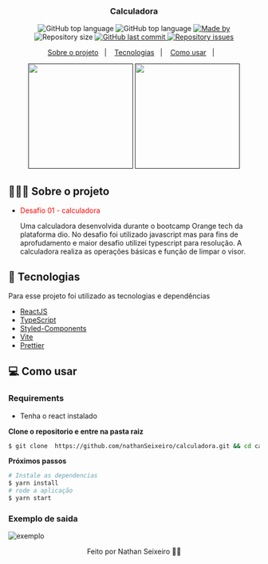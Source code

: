 <h3 align='center'> Calculadora </h3>

<p align="center">
  <img alt="GitHub top language" src="https://img.shields.io/github/languages/count/nathanSeixeiro/calculadora">
  <img alt="GitHub top language" src="https://img.shields.io/github/languages/top/nathanSeixeiro/calculadora">

  <a href="https://www.linkedin.com/in/nathan-seixeiro/">
    <img alt="Made by" src="https://img.shields.io/badge/made%20by-Nathan%20Seixeiro-gree">
  </a>
  
  <img alt="Repository size" src="https://img.shields.io/github/repo-size/nathanSeixeiro/calculadora">
  
  <a href="https://github.com/nathanSeixeiro/calculadora/commits/master">
    <img alt="GitHub last commit" src="https://img.shields.io/github/last-commit/nathanSeixeiro/calculadora">
  </a>
  
  <a href="https://github.com/nathanSeixeiro/calculadora/issues">
    <img alt="Repository issues" src="https://img.shields.io/github/issues/nathanSeixeiro/calculadora">
  </a>
</p>

<p align="center">
  <a href="#-about-the-project">Sobre o projeto</a>&nbsp;&nbsp;&nbsp;|&nbsp;&nbsp;&nbsp;
  <a href="#-technologies">Tecnologias</a>&nbsp;&nbsp;&nbsp;|&nbsp;&nbsp;&nbsp;
  <a href="#-getting-started">Como usar</a>&nbsp;&nbsp;&nbsp;|&nbsp;&nbsp;&nbsp; 
</p>

<p align="center" justify-content='space-between'>
  <a href="" target="_blank"><img width=210 height=210 src="https://cdn.jsdelivr.net/gh/devicons/devicon/icons/react/react-original-wordmark.svg" /></a>    
  <a href="" target="_blank"><img width=210 height=210 src="https://cdn.jsdelivr.net/gh/devicons/devicon/icons/typescript/typescript-original.svg" /></a>
</p>

## 👨🏻‍💻 Sobre o projeto

- <p style="color: red;">Desafio 01 - calculadora</p>
  Uma calculadora desenvolvida durante o bootcamp Orange tech da plataforma dio.
  No desafio foi utilizado javascript mas para fins de aprofudamento e maior desafio utilizei typescript para resolução.
  A calculadora realiza as operações básicas e função de limpar o visor.

## 🚀 Tecnologias

Para esse projeto foi utilizado as tecnologias e dependências

- [ReactJS](https://reactjs.org/)
- [TypeScript](https://www.typescriptlang.org/)
- [Styled-Components](https://styled-components.com/)
- [Vite](https://vitejs.dev/)
- [Prettier](https://prettier.io/)

## 💻 Como usar 

### Requirements

- Tenha o react instalado 

**Clone o repositorio e entre na pasta raiz**

```bash
$ git clone  https://github.com/nathanSeixeiro/calculadora.git && cd calculadora
```

**Próximos passos**

```bash
# Instale as dependencias
$ yarn install
# rode a aplicação
$ yarn start
```
### Exemplo de saida 

![exemplo](https://user-images.githubusercontent.com/108758693/209059223-7ba2a764-307b-45b4-bda1-edb052febd1b.png)

<p align="center">Feito por Nathan Seixeiro 🐱‍👤</p> 